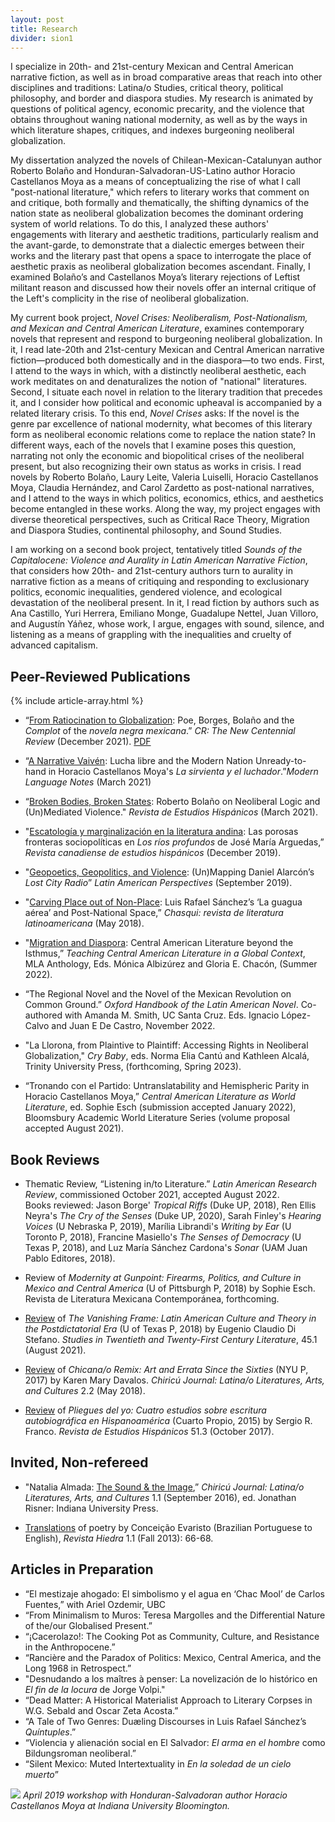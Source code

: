 ```yaml
---
layout: post
title: Research
divider: sion1
---
```


I specialize in 20th- and 21st-century Mexican and Central American narrative fiction, as well as in broad comparative areas that reach into other disciplines and traditions: Latina/o Studies, critical theory, political philosophy, and border and diaspora studies. My research is animated by questions of political agency, economic precarity, and the violence that obtains throughout waning national modernity, as well as by the ways in which literature shapes, critiques, and indexes burgeoning neoliberal globalization.

My dissertation analyzed the novels of Chilean-Mexican-Catalunyan author Roberto Bolaño and Honduran-Salvadoran-US-Latino author Horacio Castellanos Moya as a means of conceptualizing the rise of what I call "post-national literature," which refers to literary works that comment on and critique, both formally and thematically, the shifting dynamics of the nation state as neoliberal globalization becomes the dominant ordering system of world relations. To do this, I analyzed these authors' engagements with literary and aesthetic traditions, particularly realism and the avant-garde, to demonstrate that a dialectic emerges between their works and the literary past that opens a space to interrogate the place of aesthetic praxis as neoliberal globalization becomes ascendant. Finally, I examined Bolaño’s and Castellanos Moya’s literary rejections of Leftist militant reason and discussed how their novels offer an internal critique of the Left's complicity in the rise of neoliberal globalization. 

My current book project, _Novel Crises: Neoliberalism, Post-Nationalism, and Mexican and Central American Literature_, examines contemporary novels that represent and respond to burgeoning neoliberal globalization. In it, I read late-20th and 21st-century Mexican and Central American narrative fiction—produced both domestically and in the diaspora—to two ends. First, I attend to the ways in which, with a distinctly neoliberal aesthetic, each work meditates on and denaturalizes the notion of "national" literatures. Second, I situate each novel in relation to the literary tradition that precedes it, and I consider how political and economic upheaval is accompanied by a related literary crisis. To this end, _Novel Crises_ asks: If the novel is the genre par excellence of national modernity, what becomes of this literary form as neoliberal economic relations come to replace the nation state? In different ways, each of the novels that I examine poses this question, narrating not only the economic and biopolitical crises of the neoliberal present, but also recognizing their own status as works in crisis. I read novels by Roberto Bolaño, Laury Leite, Valeria Luiselli, Horacio Castellanos Moya, Claudia Hernández, and Carol Zardetto as post-national narratives, and I attend to the ways in which politics, economics, ethics, and aesthetics become entangled in these works. Along the way, my project engages with diverse theoretical perspectives, such as Critical Race Theory, Migration and Diaspora Studies, continental philosophy, and Sound Studies.

I am working on a second book project, tentatively titled _Sounds of the Capitalocene: Violence and Aurality in Latin American Narrative Fiction_, that considers how 20th- and 21st-century authors turn to aurality in narrative fiction as a means of critiquing and responding to exclusionary politics, economic inequalities, gendered violence, and ecological devastation of the neoliberal present. In it, I read fiction by authors such as Ana Castillo, Yuri Herrera, Emiliano Monge, Guadalupe Nettel, Juan Villoro, and Augustín Yáñez, whose work, I argue, engages with sound, silence, and listening as a means of grappling with the inequalities and cruelty of advanced capitalism.


## Peer-Reviewed Publications

{% include article-array.html %}

* “[From Ratiocination to Globalization](https://muse.jhu.edu/article/856149): Poe, Borges, Bolaño and the _Complot_ of the _novela negra mexicana_.” _CR: The New Centennial Review_ (December 2021). [PDF](assets/images/PDFs/Narrative-Vaivén-Mitchell.pdf)

* “[A Narrative Vaivén](https://muse.jhu.edu/article/795533): Lucha libre and the Modern Nation Unready-to-hand in Horacio Castellanos Moya's _La sirvienta y el luchador_.”_Modern Language Notes_ (March 2021)

* “[Broken Bodies, Broken States](https://muse.jhu.edu/article/791053): Roberto Bolaño on Neoliberal Logic and (Un)Mediated Violence." _Revista de Estudios Hispánicos_ (March 2021).

* "[Escatología y marginalización en la literatura andina](https://www.academia.edu/43119108/Escatolog%C3%ADa_y_marginalización_en_la_literatura_andina_las_porosas_fronteras_sociopol%C3%ADticas_en_Los_r%C3%ADos_profundos_de_José_Mar%C3%ADa_Arguedas): Las porosas fronteras sociopolíticas en _Los ríos profundos_ de José María Arguedas,” _Revista canadiense de estudios hispánicos_ (December 2019).

* "[Geopoetics, Geopolitics, and Violence](https://www.academia.edu/40263382/Geopoetics_Geopolitics_and_Violence_Un_Mapping_Daniel_Alarcóns_Lost_City_Radio): (Un)Mapping Daniel Alarcón’s _Lost City Radio_” _Latin American Perspectives_ (September 2019).

* "[Carving Place out of Non-Place](https://www.academia.edu/39790659/Carving_Place_out_of_Non-Place_Luis_Rafael_Sánchez_s_La_guagua_aérea_and_Postnational_Space): Luis Rafael Sánchez’s ‘La guagua aérea’ and Post-National Space,” _Chasqui: revista de literatura latinoamericana_ (May 2018).

* "[Migration and Diaspora](https://www.mla.org/Publications/Bookstore/Options-for-Teaching/Teaching-Central-American-Literature-in-a-Global-Context): Central American Literature beyond the Isthmus,” _Teaching Central American Literature in a Global Context_, MLA Anthology, Eds. Mónica Albizúrez and Gloria E. Chacón, (Summer 2022).

* “The Regional Novel and the Novel of the Mexican Revolution on Common Ground.” _Oxford Handbook of the Latin American Novel_. Co-authored with Amanda M. Smith, UC Santa Cruz. Eds. Ignacio López-Calvo and Juan E De Castro, November 2022.
* "La Llorona, from Plaintive to Plaintiff: Accessing Rights in Neoliberal Globalization," _Cry Baby_, eds. Norma Elia Cantú and Kathleen Alcalá, Trinity University Press, (forthcoming, Spring 2023).
* “Tronando con el Partido: Untranslatability and Hemispheric Parity in Horacio Castellanos Moya,” _Central American Literature as World Literature_, ed. Sophie Esch (submission accepted January 2022), Bloomsbury Academic World Literature Series (volume proposal accepted August 2021).



## Book Reviews
* Thematic Review, “Listening in/to Literature.” _Latin American Research Review_, commissioned October 2021, accepted August 2022.  
Books reviewed: Jason Borge' _Tropical Riffs_ (Duke UP, 2018), Ren Ellis Neyra's _The Cry of the Senses_ (Duke UP, 2020), Sarah Finley's _Hearing Voices_ (U Nebraska P, 2019), Marília Librandi's _Writing by Ear_ (U Toronto P, 2018), Francine Masiello's _The Senses of Democracy_ (U Texas P, 2018), and Luz María Sánchez Cardona's _Sonar_ (UAM Juan Pablo Editores, 2018). 
* Review of _Modernity at Gunpoint: Firearms, Politics, and Culture in Mexico and Central America_ (U of Pittsburgh P, 2018) by Sophie Esch. Revista de Literatura Mexicana Contemporánea, forthcoming.

* [Review](https://newprairiepress.org/cgi/viewcontent.cgi?article=2201&context=sttcl) of _The Vanishing Frame: Latin American Culture and Theory in the Postdictatorial Era_ (U of Texas P, 2018) by Eugenio Claudio Di Stefano. _Studies in Twentieth and Twenty-First Century Literature_, 45.1 (August 2021).

* [Review](https://muse.jhu.edu/article/697754) of _Chicana/o Remix: Art and Errata Since the Sixties_ (NYU P, 2017) by Karen Mary Davalos. _Chiricú Journal: Latina/o Literatures, Arts, and Cultures_ 2.2 (May 2018).

* [Review](https://muse.jhu.edu/article/679167) of _Pliegues del yo: Cuatro estudios sobre escritura autobiográfica en Hispanoamérica_ (Cuarto Propio, 2015) by Sergio R. Franco. _Revista de Estudios Hispánicos_ 51.3 (October 2017).

## Invited, Non-refereed
* "Natalia Almada: [The Sound & the Image](https://muse.jhu.edu/article/633332),” _Chiricú Journal: Latina/o Literatures, Arts, and Cultures_ 1.1 (September 2016), ed. Jonathan Risner: Indiana University Press.

* [Translations](https://www.hiedramagazine.com/conceicao-evaristo) of poetry by Conceição Evaristo (Brazilian Portuguese to English), _Revista Hiedra_ 1.1 (Fall 2013): 66-68.

## Articles in Preparation
* “El mestizaje ahogado: El simbolismo y el agua en ‘Chac Mool’ de Carlos Fuentes,” with Ariel Ozdemir, UBC
* “From Minimalism to Muros: Teresa Margolles and the Differential Nature of the/our Globalised Present.”
* “¡Cacerolazo!: The Cooking Pot as Community, Culture, and Resistance in the Anthropocene.”
* “Rancière and the Paradox of Politics: Mexico, Central America, and the Long 1968 in Retrospect.”
* "Desnudando a los maîtres à penser: La novelización de lo histórico en _El fin de la locura_ de Jorge Volpi."
* “Dead Matter: A Historical Materialist Approach to Literary Corpses in W.G. Sebald and Oscar Zeta Acosta.”
* “A Tale of Two Genres: Duæling Discourses in Luis Rafael Sánchez’s _Quíntuples_.”
* “Violencia y alienación social en El Salvador: _El arma en el hombre_ como Bildungsroman neoliberal.”
* “Silent Mexico: Muted Intertextuality in _En la soledad de un cielo muerto_”

![](assets/images/HCMApril2019.jpg)
_April 2019 workshop with Honduran-Salvadoran author Horacio Castellanos Moya at Indiana University Bloomington._

